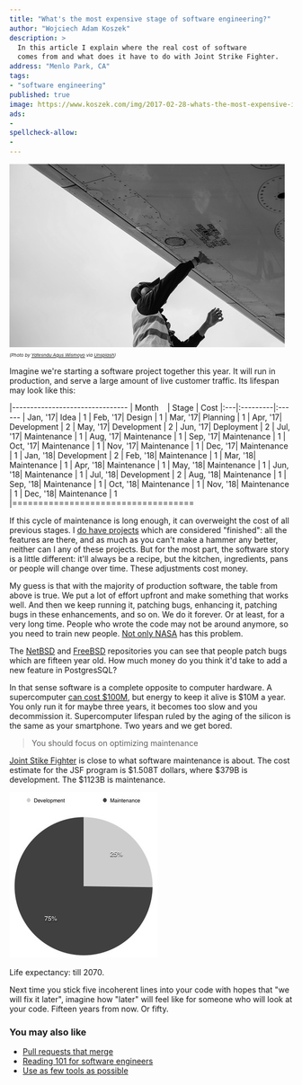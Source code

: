 ```yaml
---
title: "What's the most expensive stage of software engineering?"
author: "Wojciech Adam Koszek"
description: >
  In this article I explain where the real cost of software
  comes from and what does it have to do with Joint Strike Fighter.
address: "Menlo Park, CA"
tags:
- "software engineering"
published: true
image: https://www.koszek.com/img/2017-02-28-whats-the-most-expensive-in-software/pandu-agus-wismoyo-196366_10p.jpg
ads:
-
spellcheck-allow:
-
---
```


![alt_text_0](/img/2017-02-28-whats-the-most-expensive-in-software/pandu-agus-wismoyo-196366_10p.jpg "worker")
<br>
<small><small><small>
*(Photo by [Yatesndu Agus Wismoyo](https://unsplash.com/@kangterbang) via [Unsplash](https://www.unsplash.com))*
</small></small></small>

Imagine we're starting a software project together this year.
It will run in production, and serve a large amount of live customer
traffic.
Its lifespan may look like this:

|--------------------------------
| Month&nbsp;&nbsp;&nbsp; | Stage | Cost
|:---|:---------|:------
| Jan, '17| Idea | 1
| Feb, '17| Design | 1
| Mar, '17| Planning | 1
| Apr, '17| Development | 2
| May, '17| Development | 2
| Jun, '17| Deployment | 2
| Jul, '17| Maintenance | 1
| Aug, '17| Maintenance | 1
| Sep, '17| Maintenance | 1
| Oct, '17| Maintenance | 1
| Nov, '17| Maintenance | 1
| Dec, '17| Maintenance | 1
| Jan, '18| Development | 2
| Feb, '18| Maintenance | 1
| Mar, '18| Maintenance | 1
| Apr, '18| Maintenance | 1
| May, '18| Maintenance | 1
| Jun, '18| Maintenance | 1
| Jul, '18| Development | 2
| Aug, '18| Maintenance | 1
| Sep, '18| Maintenance | 1
| Oct, '18| Maintenance | 1
| Nov, '18| Maintenance | 1
| Dec, '18| Maintenance | 1
|===================================

If this cycle of maintenance is long enough, it can overweight the cost of
all previous stages. I [do have projects](https://travis-ci.org/wkoszek/)
which are considered "finished": all the features are there, and as much as
you can't make a hammer any better, neither can I any of these projects.
But for the most part, the software story is a little different: it'll
always be a recipe, but the kitchen, ingredients, pans or people will change over
time. These adjustments cost money.

My guess is that with the majority of production software, the table from above is true.
We put a lot of effort upfront and make something that works well. And then we
keep running it, patching bugs, enhancing it, patching bugs in these
enhancements, and so on. We do it forever. Or at least, for a very long time.
People who wrote the code may not be around anymore, so you need to train
new people. [Not only NASA](http://www.popularmechanics.com/space/a17991/voyager-1-voyager-2-retiring-engineer/)
has this problem.

The [NetBSD](http://www.netbsd.org) and [FreeBSD](http://www.freebsd.org)
repositories you can see that people patch bugs which are fifteen year old.
How much money do you think it'd take to add a new feature in PostgresSQL?

In that sense software is a complete opposite to computer hardware. 
A supercomputer [can cost $100M](http://techland.time.com/2012/06/19/what-exactly-is-a-supercomputer/),
but energy to keep it alive is $10M a year. You only run it for maybe three years, it becomes too slow and you
decommission it. Supercomputer lifespan ruled by the aging of the silicon is
the same as your smartphone. Two years and we get bored.

> You should focus on optimizing maintenance

[Joint Stike Fighter](https://en.wikipedia.org/wiki/Lockheed_Martin_F-35_Lightning_II)
is close to what software maintenance is about.
The cost estimate for the JSF program is $1.508T dollars, where $379B is development. The
$1123B is maintenance.

![alt_text_5](/img/2017-02-28-whats-the-most-expensive-in-software/sw_main_75p.jpg "Image_text_5")

Life expectancy: till 2070.

Next time you stick five incoherent lines into your code with hopes that "we
will fix it later", imagine how "later" will feel like for someone who will
look at your code. Fifteen years from now. Or fifty.

### You may also like

* [Pull requests that merge](https://www.koszek.com/blog/2017/02/18/making-pull-requests-that-merge/)
* [Reading 101 for software engineers](https://www.koszek.com/blog/2017/01/17/reading-for-software-engineers/)
* [Use as few tools as possible](https://www.koszek.com/blog/2016/05/16/use-as-few-tools-as-possible/)
